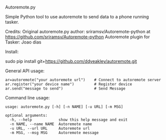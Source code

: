 Autoremote.py 

Simple Python tool to use autoremote to send data to a phone running tasker.

Credits:
	Original autoremote.py author:  sriramsv/Autoremote-python at https://github.com/sriramsv/Autoremote-python
	Autoremote plugin for Tasker: Joao dias

Install:

sudo pip install git+https://github.com/ddyeakley/autoremote.git

General API usage:

	ar=autoremote("your autoremote url")   	# Connect to autoremote server
	ar.register("your device name")   		# Register device
	ar.send("message to send")			  	# Send Message

Command line usage:
	
	usage: autoremote.py [-h] [-n NAME] [-u URL] [-m MSG]

	optional arguments:
	  -h, --help            show this help message and exit
	  -n NAME, --name NAME  Autoremote name
	  -u URL, --url URL     Autoremote url
	  -m MSG, --msg MSG     Autoremote message